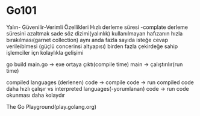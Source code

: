 # Go101
Yalın- Güvenilir-Verimli
Özellikleri
Hızlı derleme süresi -complate derleme süresini azaltmak
sade söz dizimi(yalınlık)
kullanılmayan hafızanın hızla bırakılması(garnet collection)
aynı anda fazla sayıda isteğe cevap verileiblmesi (güçlü concerinsi altyapısı)
birden fazla çekirdeğe sahip işlemciler içn kolaylıkla gelişimi 

go build main.go
-> exe ortaya çıktı(compile time)
main 
-> çalıştırılır(run time)

compiled languages (derlenen)
code -> compile code -> run compiled code
daha hızlı çalışır
vs interpreted languages(-yorumlanan)
code -> run code
okunması daha kolaydır

The Go Playground(play.golang.org)
